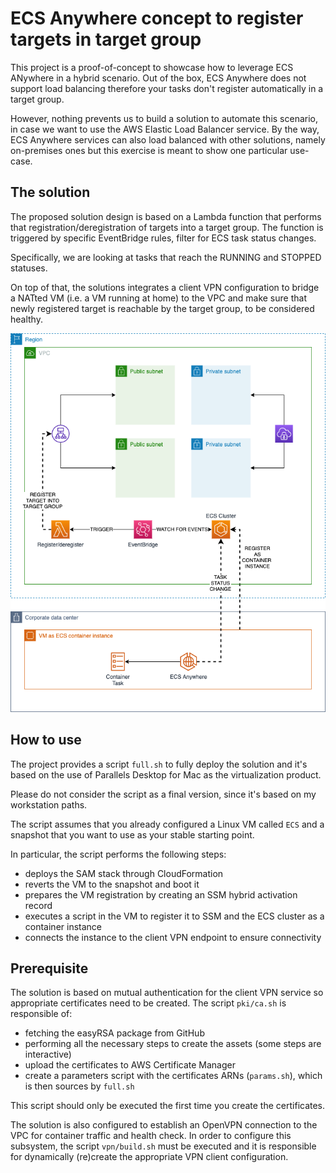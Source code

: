 # ECS Anywhere concept to register targets in target group

This project is a proof-of-concept to showcase how to leverage ECS ANywhere in a hybrid scenario.
Out of the box, ECS Anywhere does not support load balancing therefore your tasks don't register automatically in a target group.

However, nothing prevents us to build a solution to automate this scenario, in case we want to use the AWS Elastic Load Balancer service.
By the way, ECS Anywhere services can also load balanced with other solutions, namely on-premises ones but this exercise is meant to show one particular use-case.

## The solution

The proposed solution design is based on a Lambda function that performs that registration/deregistration of targets into a target group.
The function is triggered by specific EventBridge rules, filter for ECS task status changes.

Specifically, we are looking at tasks that reach the RUNNING and STOPPED statuses.

On top of that, the solutions integrates a client VPN configuration to bridge a NATted VM (i.e. a VM running at home) to the VPC and make sure that newly registered target is reachable by the target group, to be considered healthy.

![](design.png)

## How to use

The project provides a script `full.sh` to fully deploy the solution and it's based on the use of Parallels Desktop for Mac as the virtualization product.

Please do not consider the script as a final version, since it's based on my workstation paths.

The script assumes that you already configured a Linux VM called `ECS` and a snapshot that you want to use as your stable starting point.

In particular, the script performs the following steps:

- deploys the SAM stack through CloudFormation
- reverts the VM to the snapshot and boot it
- prepares the VM registration by creating an SSM hybrid activation record
- executes a script in the VM to register it to SSM and the ECS cluster as a container instance
- connects the instance to the client VPN endpoint to ensure connectivity

## Prerequisite

The solution is based on mutual authentication for the client VPN service so appropriate certificates need to be created.
The script `pki/ca.sh` is responsible of:

- fetching the easyRSA package from GitHub
- performing all the necessary steps to create the assets (some steps are interactive)
- upload the certificates to AWS Certificate Manager
- create a parameters script with the certificates ARNs (`params.sh`), which is then sources by `full.sh`

This script should only be executed the first time you create the certificates.

The solution is also configured to establish an OpenVPN connection to the VPC for container traffic and health check.
In order to configure this subsystem, the script `vpn/build.sh` must be executed and it is responsible for dynamically (re)create the appropriate VPN client configuration.
